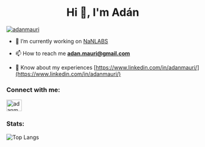 <h1 align="center">Hi 👋, I'm Adán</h1>
<p align="left"> <a href="https://github.com/ryo-ma/github-profile-trophy"><img src="https://github-profile-trophy.vercel.app/?username=adanmauri&rank=SECRET,SSS,SS,S,AAA,AA,A&theme=onedark" alt="adanmauri" /></a> </p>

- 🔭 I’m currently working on [NaNLABS](https://github.com/nanlabs)

- 📫 How to reach me **adan.mauri@gmail.com**

- 📄 Know about my experiences [https://www.linkedin.com/in/adanmauri/](https://www.linkedin.com/in/adanmauri/)

<h3 align="left">Connect with me:</h3>
<p align="left">
<a href="https://linkedin.com/in/adanmauri" target="blank"><img align="center" src="https://raw.githubusercontent.com/rahuldkjain/github-profile-readme-generator/master/src/images/icons/Social/linked-in-alt.svg" alt="adanmauri" height="30" width="40" /></a>
</p>

<h3 align="left">Stats:</h3>

![Top Langs](https://github-readme-stats.vercel.app/api/top-langs/?username=adanmauri&hide_progress=true)
